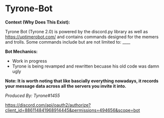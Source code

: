 # Tyrone-Bot

**Context (Why Does This Exist):**

Tyrone Bot (Tyrone 2.0) is powered by the discord.py library as well as https://uptimerobot.com/ and contains commands designed for the memers and trolls. Some commands include but are not limited to: ____

**Bot Mechanics:**

- Work in progress
- Tyrone is being revamped and rewritten becuase his old code was damn ugly

**Note: It is worth noting that like bascially everything nowadays, it records your message data across all the servers you invite it into.**

*Produced By: Tyrone#1455*

https://discord.com/api/oauth2/authorize?client_id=886114841968914445&permissions=494656&scope=bot
